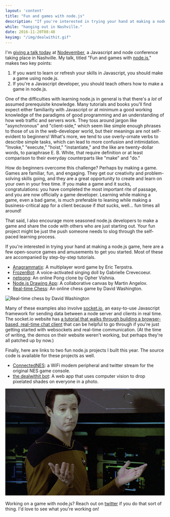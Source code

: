 ```yaml
---
layout: 'content'
title: "Fun and games with node.js"
description: "If you're interested in trying your hand at making a node.js game, here are a few open-source games and amusements to get you started."
while: "hanging out in Nashville."
date: 2016-11-20T08:48
keyimg: "/img/dealwithit.gif"
---
```


I'm [giving a talk today](http://nobadmemories.com/events/nodevember-2016/) at [Nodevember](http://nodevember.org), a Javascript and node conference taking place in Nashville. My talk, titled "Fun and games with [node.js](http://nodejs.org)," makes two key points:

1. If you want to learn or refresh your skills in Javascript, you should make a game using node.js. 
2. If you're a Javascript developer, you should teach others how to make a game in node.js.

One of the difficulties with learning node.js in general is that there's a *lot* of assumed prerequisite knowledge. Many tutorials and books you'll find expect either familiarity with Javascript or at minimum a good working knowledge of the paradigms of good programming and an understanding of how web traffic and servers work. They toss around jargon like "asynchronous" and "client-side," which seem like simple enough phrases to those of us in the web-developer world, but their meanings are not self-evident to beginners! What's more, we tend to use overly-ornate verbs to describe simple tasks, which can lead to more confusion and intimidation. "Invoke," "execute," "hoist," "instantiate," and the like are twenty-dollar words, to paraphrase E. B. White, that require definition or at least comparison to their everyday counterparts like "make" and "do."

How do beginners overcome this challenge? Perhaps by making a game. Games are familiar, fun, and engaging. They get our creativity and problem-solving skills going, and they are a great opportunity to create and learn on your own in your free time. If you make a game and it sucks, congratulations: you have completed the most important rite of passage, and you are now officially a game developer. Learning while making a game, even a bad game, is much preferable to leaning while making a business-critical app for a client because if *that* sucks, well... fun times all around!

That said, I also encourage more seasoned node.js developers to make a game and share the code with others who are just starting out. Your fun project might be just the push someone needs to slog through the self-paced learning process.

If you're interested in trying your hand at making a node.js game, here are a few open-source games and amusements to get you started. Most of these are accompanied by step-by-step tutorials. 
 - [Anagrammatix](https://modernweb.com/2013/09/30/building-multiplayer-games-with-node-js-and-socket-io/): A multiplayer word game by Eric Terpstra.
 - [FrozenBot](http://frozenbot.azurewebsites.net/): A voice-activated singing doll by Gabrielle Crevecoeur.
 - [netpong](https://github.com/OpherV/netpong): An online Pong clone by Opher Vishnia.
 - [Node.js Drawing App](http://tutorialzine.com/2012/08/nodejs-drawing-game/): A collaborative canvas by Martin Angelov.
 - [Real-time Chess](http://dwcares.com/2015/10/21/realchess/): An online chess game by David Washington.

![Real-time chess by David Washington](/img/chess.png)

Many of these examples also involve [socket.io](http://socket.io), an easy-to-use Javascript framework for sending data between a node server and clients in real time. The socket.io website has [a tutorial that walks through building a browser-based, real-time chat client](http://socket.io/get-started/) that can be helpful to go through if you're just getting started with websockets and real-time communication. (At the time of writing, the demos on their website weren't working, but perhaps they're all patched up by now.)

Finally, here are links to two fun node.js projects I built this year. The source code is available for these projects as well.
 - [ConnectedNES](http://www.nobadmemories.com/connectednes): a WiFi modem peripheral and twitter stream for the original NES game console.
 - [the dealwithit bot](http://www.nobadmemories.com/dealwithit): A web app that uses computer vision to drop pixelated shades on everyone in a photo.

![Deal with it](/img/dealwithit.gif)

Working on a game with node.js? Reach out on [twitter](http://www.twitter.com/partytimehxlnt) if you do that sort of thing. I'd love to see what you're working on!